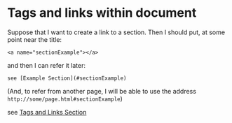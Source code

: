 
<a name="sectionTagsAndLinksWithin"></a>

Tags and links within document
==============================

Suppose that I want to create a link to a section. Then I should put, at some point near the title:

    <a name="sectionExample"></a>

and then I can refer it later:

    see [Example Section](#sectionExample)

(And, to refer from another page, I will be able to use the address `http://some/page.html#sectionExample`)

see [Tags and Links Section](#sectionTagsAndLinksWithin)
